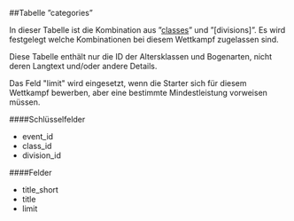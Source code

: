 ##Tabelle ”categories”

In dieser Tabelle ist die Kombination aus ”[classes]” und ”[divisions]”. Es wird festgelegt welche Kombinationen bei diesem Wettkampf zugelassen sind.

Diese Tabelle enthält nur die ID der Altersklassen und Bogenarten, nicht deren Langtext und/oder andere Details.

Das Feld "limit" wird eingesetzt, wenn die Starter sich für diesem Wettkampf bewerben, aber eine bestimmte Mindestleistung vorweisen müssen.

####Schlüsselfelder

* event_id
* class_id
* division_id

####Felder

* title_short
* title
* limit


[classes]:
[divisions]:
